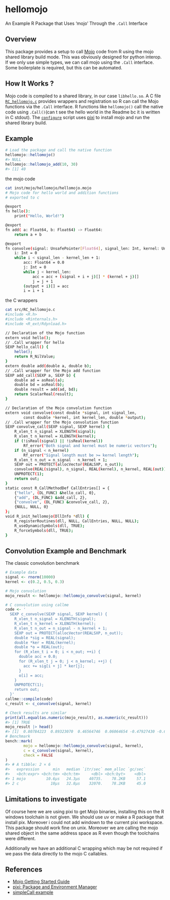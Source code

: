 
# hellomojo

An Example R Package that Uses ‘mojo’ Through the `.Call` Interface

## Overview

This package provides a setup to call
[Mojo](https://www.modular.com/mojo) code from R using the mojo shared
library build mode. This was obviously designed for python interop. If
we only use simple types, we can call mojo using the `.Call` interface.
Some boilerplate is required, but this can be automated.

## How It Works ?

Mojo code is compiled to a shared library, in our case `libhello.so`. A
C file [`RC_hellomojo.c`](src/RC_hellomojo.c) provides wrappers and
registration so R can call the Mojo functions via the `.Call` interface.
R functions like `hellomojo()` call the native code using `.Call()`(can
t see the hello world in the Readme bc it is written in C stdout). The
[`configure`](configure) script uses [pixi](https://pixi.sh/) to install
mojo and run the shared library build.

## Example

``` r
# Load the package and call the native function
hellomojo::hellomojo()
#> NULL
hellomojo::hellomojo_add(10, 30)
#> [1] 40
```

the mojo code

``` bash
cat inst/mojo/hellomojo/hellomojo.mojo
# Mojo code for hello world and addition functions
# exported to c 

@export
fn hello():
    print("Hello, World!")

@export
fn add( a: Float64, b: Float64) -> Float64:
    return a + b

@export
fn convolve(signal: UnsafePointer[Float64], signal_len: Int, kernel: UnsafePointer[Float64], kernel_len: Int, output: UnsafePointer[Float64]):
    i: Int = 0
    while i < signal_len - kernel_len + 1:
        acc: Float64 = 0.0
        j: Int = 0
        while j < kernel_len:
            acc = acc + (signal + i + j)[] * (kernel + j)[]
            j = j + 1
        (output + i)[] = acc
        i = i + 1
```

the C wrappers

``` bash
cat src/RC_hellomojo.c
#include <R.h>
#include <Rinternals.h>
#include <R_ext/Rdynload.h>

// Declaration of the Mojo function
extern void hello();
// .Call wrapper for hello 
SEXP hello_call() {
    hello();
    return R_NilValue;
}
extern double add(double a, double b);
// .Call wrapper for the Mojo add function
SEXP add_call(SEXP a, SEXP b) {
    double ad = asReal(a);
    double bd = asReal(b);
    double result = add(ad, bd);
    return ScalarReal(result);
}

// Declaration of the Mojo convolution function
extern void convolve(const double *signal, int signal_len,
        const double *kernel, int kernel_len, double *output);
// .Call wrapper for the Mojo convolution function
SEXP convolve_call(SEXP signal, SEXP kernel) {
    R_xlen_t n_signal = XLENGTH(signal);
    R_xlen_t n_kernel = XLENGTH(kernel);
    if (!isReal(signal) || !isReal(kernel))
        Rf_error("Both signal and kernel must be numeric vectors");
    if (n_signal < n_kernel)
        Rf_error("Signal length must be >= kernel length");
    R_xlen_t n_out = n_signal - n_kernel + 1;
    SEXP out = PROTECT(allocVector(REALSXP, n_out));
    convolve(REAL(signal), n_signal, REAL(kernel), n_kernel, REAL(out));
    UNPROTECT(1);
    return out;
}
static const R_CallMethodDef CallEntries[] = {
    {"hello", (DL_FUNC) &hello_call, 0},
    {"add", (DL_FUNC) &add_call, 2},
    {"convolve", (DL_FUNC) &convolve_call, 2},
    {NULL, NULL, 0}
};
void R_init_hellomojo(DllInfo *dll) {
    R_registerRoutines(dll, NULL, CallEntries, NULL, NULL);
    R_useDynamicSymbols(dll, TRUE);
    R_forceSymbols(dll, TRUE);
}
```

## Convolution Example and Benchmark

The classic convolution benchmark

``` r
# Example data
signal <- rnorm(10000)
kernel <- c(0.2, 0.5, 0.3)

# Mojo convolution
mojo_result <- hellomojo::hellomojo_convolve(signal, kernel)

# C convolution using callme
code <- '
  SEXP c_convolve(SEXP signal, SEXP kernel) {
    R_xlen_t n_signal = XLENGTH(signal);
    R_xlen_t n_kernel = XLENGTH(kernel);
    R_xlen_t n_out = n_signal - n_kernel + 1;
    SEXP out = PROTECT(allocVector(REALSXP, n_out));
    double *sig = REAL(signal);
    double *ker = REAL(kernel);
    double *o = REAL(out);
    for (R_xlen_t i = 0; i < n_out; ++i) {
      double acc = 0.0;
      for (R_xlen_t j = 0; j < n_kernel; ++j) {
        acc += sig[i + j] * ker[j];
      }
      o[i] = acc;
    }
    UNPROTECT(1);
    return out;
  }'
callme::compile(code)
c_result <- c_convolve(signal, kernel)

# Check results are similar
print(all.equal(as.numeric(mojo_result), as.numeric(c_result)))
#> [1] TRUE
mojo_result |> head()
#> [1]  0.80784223  0.89323070  0.46564746  0.06064654 -0.47927430 -0.65572469
# Benchmark
bench::mark(
        mojo = hellomojo::hellomojo_convolve(signal, kernel),
        c = c_convolve(signal, kernel),
        check = FALSE
)    
#> # A tibble: 2 × 6
#>   expression      min   median `itr/sec` mem_alloc `gc/sec`
#>   <bch:expr> <bch:tm> <bch:tm>     <dbl> <bch:byt>    <dbl>
#> 1 mojo         10.6µs   24.3µs    40735.    78.2KB     57.1
#> 2 c              10µs   32.8µs    32070.    78.2KB     45.0
```

## Limitations to investigate

Of course here we are using pixi to get Mojo binaries, installing this
on the R windows toolchain is not given. We should use uv or make a R
package that install pix. Moreover i could not add windown to the
current pixi workspace. This package should work fine on unix. Moreover
we are calling the mojo shared object in the same address space as R
even though the toolchains were different.

Additionally we have an additional C wrapping which may be not required
if we pass the data directly to the mojo C callables.

## References

- [Mojo Getting Started
  Guide](https://docs.modular.com/mojo/manual/get-started)  
- [pixi: Package and Environment Manager](https://pixi.sh/)
- [simpleCall example](https://github.com/coolbutuseless/simpleCall)
